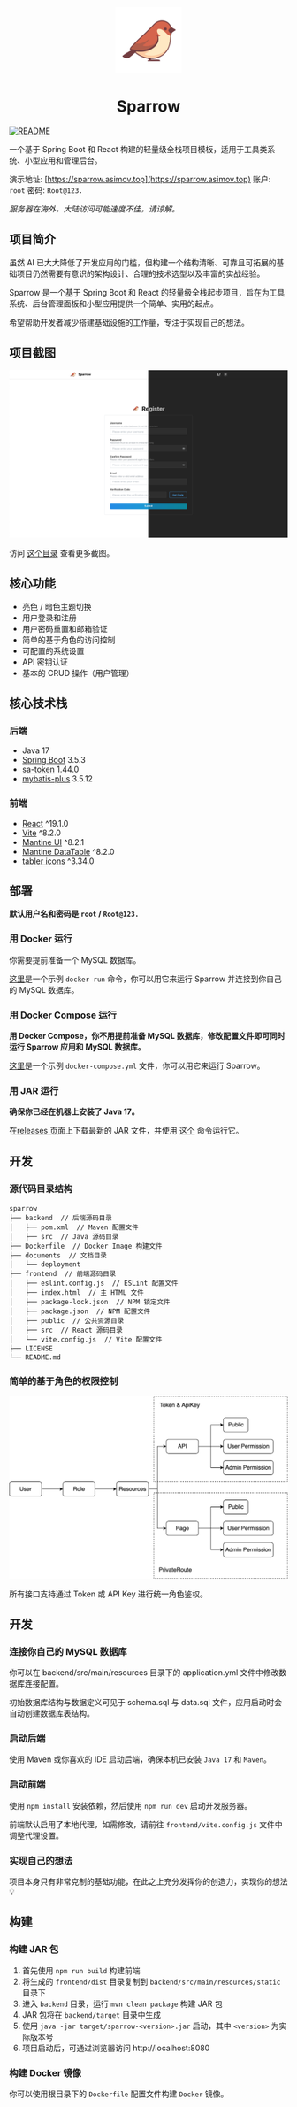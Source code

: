 <div align="center">
  <img src="frontend/public/sparrow.svg" alt="sparrow" width="120" />
  <h1>Sparrow</h1>
</div>

[![README](https://img.shields.io/badge/README-English-red?style=flat-square)](README.md)

一个基于 Spring Boot 和 React 构建的轻量级全栈项目模板，适用于工具类系统、小型应用和管理后台。

演示地址: [https://sparrow.asimov.top](https://sparrow.asimov.top) 账户: `root` 密码: `Root@123.`

_服务器在海外，大陆访问可能速度不佳，请谅解。_

## 项目简介
虽然 AI 已大大降低了开发应用的门槛，但构建一个结构清晰、可靠且可拓展的基础项目仍然需要有意识的架构设计、合理的技术选型以及丰富的实战经验。

Sparrow 是一个基于 Spring Boot 和 React 的轻量级全栈起步项目，旨在为工具系统、后台管理面板和小型应用提供一个简单、实用的起点。

希望帮助开发者减少搭建基础设施的工作量，专注于实现自己的想法。

## 项目截图
![register](documents/assets/screenshots/register.png)

访问 [这个目录](documents/assets/screenshots/) 查看更多截图。

## 核心功能
- 亮色 / 暗色主题切换
- 用户登录和注册
- 用户密码重置和邮箱验证
- 简单的基于角色的访问控制
- 可配置的系统设置
- API 密钥认证
- 基本的 CRUD 操作（用户管理）

## 核心技术栈
### 后端
- Java 17
- [Spring Boot](https://spring.io/projects/spring-boot) 3.5.3
- [sa-token](https://github.com/dromara/Sa-Token) 1.44.0
- [mybatis-plus](https://baomidou.com/en/) 3.5.12

### 前端
- [React](https://react.dev/) ^19.1.0
- [Vite](https://vite.dev/) ^8.2.0
- [Mantine UI](https://ui.mantine.dev/) ^8.2.1
- [Mantine DataTable](https://icflorescu.github.io/mantine-datatable/) ^8.2.0
- [tabler icons](https://tabler.io/icons) ^3.34.0

## 部署
**默认用户名和密码是 `root` / `Root@123.`**

### 用 Docker 运行
你需要提前准备一个 MySQL 数据库。

[这里](documents/deployment/docker-run.sh)是一个示例 `docker run` 命令，你可以用它来运行 Sparrow 并连接到你自己的 MySQL 数据库。

### 用 Docker Compose 运行
**用 Docker Compose，你不用提前准备 MySQL 数据库，修改配置文件即可同时运行 Sparrow 应用和 MySQL 数据库。**

[这里](documents/deployment/docker-compose.yml)是一个示例 `docker-compose.yml` 文件，你可以用它来运行 Sparrow。


### 用 JAR 运行
**确保你已经在机器上安装了 Java 17。**

在[releases 页面](https://github.com/aizhimou/sparrow/releases)上下载最新的 JAR 文件，并使用 [这个](documents/deployment/jar-run.sh) 命令运行它。

## 开发
### 源代码目录结构
```
sparrow
├── backend  // 后端源码目录
│   ├── pom.xml  // Maven 配置文件
│   ├── src  // Java 源码目录
├── Dockerfile  // Docker Image 构建文件
├── documents  // 文档目录
│   └── deployment
├── frontend  // 前端源码目录
│   ├── eslint.config.js  // ESLint 配置文件
│   ├── index.html  // 主 HTML 文件
│   ├── package-lock.json  // NPM 锁定文件
│   ├── package.json  // NPM 配置文件
│   ├── public  // 公共资源目录
│   ├── src  // React 源码目录
│   └── vite.config.js  // Vite 配置文件
├── LICENSE
└── README.md

```

### 简单的基于角色的权限控制
![Architecture Diagram](documents/assets/sparrow-role-based-permission.drawio.svg)

所有接口支持通过 Token 或 API Key 进行统一角色鉴权。

## 开发
### 连接你自己的 MySQL 数据库
你可以在 backend/src/main/resources 目录下的 application.yml 文件中修改数据库连接配置。

初始数据库结构与数据定义可见于 schema.sql 与 data.sql 文件，应用启动时会自动创建数据库表结构。

### 启动后端
使用 Maven 或你喜欢的 IDE 启动后端，确保本机已安装 `Java 17` 和 `Maven`。

### 启动前端
使用 `npm install` 安装依赖，然后使用 `npm run dev` 启动开发服务器。

前端默认启用了本地代理，如需修改，请前往 `frontend/vite.config.js` 文件中调整代理设置。

### 实现自己的想法
项目本身只有非常克制的基础功能，在此之上充分发挥你的创造力，实现你的想法 💡

## 构建
### 构建 JAR 包
1. 首先使用 `npm run build` 构建前端 
2. 将生成的 `frontend/dist` 目录复制到 `backend/src/main/resources/static` 目录下 
3. 进入 `backend` 目录，运行 `mvn clean package` 构建 JAR 包 
4. JAR 包将在 `backend/target` 目录中生成 
5. 使用 `java -jar target/sparrow-<version>.jar` 启动，其中 `<version>` 为实际版本号 
6. 项目启动后，可通过浏览器访问 http://localhost:8080

### 构建 Docker 镜像
你可以使用根目录下的 `Dockerfile` 配置文件构建 `Docker` 镜像。